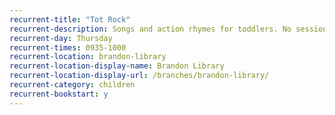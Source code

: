 ```yaml
---
recurrent-title: "Tot Rock"
recurrent-description: Songs and action rhymes for toddlers. No session 27 December.
recurrent-day: Thursday
recurrent-times: 0935-1000
recurrent-location: brandon-library
recurrent-location-display-name: Brandon Library
recurrent-location-display-url: /branches/brandon-library/
recurrent-category: children
recurrent-bookstart: y
---
```

